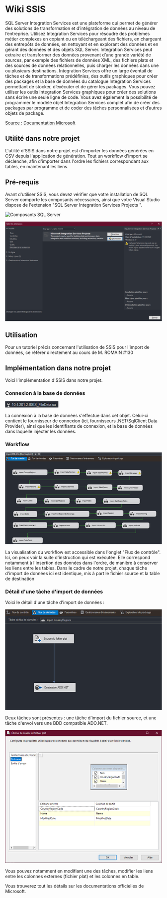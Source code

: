 # Wiki SSIS

SQL Server Integration Services est une plateforme qui permet de générer des solutions de transformation et d’intégration de données au niveau de l’entreprise. Utilisez Integration Services pour résoudre des problèmes métier complexes en copiant ou en téléchargeant des fichiers, en chargeant des entrepôts de données, en nettoyant et en explorant des données et en gérant des données et des objets SQL Server.
Integration Services peut extraire et transformer des données provenant d’une grande variété de sources, par exemple des fichiers de données XML, des fichiers plats et des sources de données relationnelles, puis charger les données dans une ou plusieurs destinations.
Integration Services offre un large éventail de tâches et de transformations prédéfinies, des outils graphiques pour créer des packages et la base de données du catalogue Integration Services permettant de stocker, d’exécuter et de gérer les packages.
Vous pouvez utiliser les outils Integration Services graphiques pour créer des solutions sans écrire une seule ligne de code. Vous avez également la possibilité de programmer le modèle objet Integration Services complet afin de créer des packages par programme et de coder des tâches personnalisées et d’autres objets de package.

<u>Source :</u> [Documentation Microsoft](https://docs.microsoft.com/fr-fr/sql/integration-services/sql-server-integration-services?view=sql-server-ver15)

## Utilité dans notre projet

L'utilité d'SSIS dans notre projet est d'importer les données générées en CSV depuis l'application de génération.
Tout un workflow d'import se déclenche, afin d'importer dans l'ordre les fichiers correspondant aux tables, en maintenant les liens.

## Pré-requis

Avant d'utiliser SSIS, vous devez vérifier que votre installation de SQL Server comporte les composants nécessaires, ainsi que votre Visual Studio dispose de l'extension "SQL Server Integration Services Projects
".

![Composants SQL Server](https://docs.microsoft.com/fr-fr/sql/integration-services/install-windows/install-integration-services/install-integration-services-sql-setup.png?view=sql-server-ver15)

![image.png](/.attachments/image-aeab93b5-342b-4139-b842-6ab081e451b7.png)

## Utilisation

Pour un tutoriel précis concernant l'utilisation de SSIS pour l'import de données, ce référer directement au cours de M. ROMAIN #130

## Implémentation dans notre projet

Voici l'implémentation d'SSIS dans notre projet.

### Connexion à la base de données

![image.png](/.attachments/image-0333be68-38b7-43ef-9614-38ebefabd5fb.png)

La connexion à la base de données s'effectue dans cet objet. Celui-ci contient le fournisseur de connexion (ici, fournisseurs .NET\SqlClient Data Provider), ainsi que les identifiants de connexion, et la base de données dans laquelle injecter les données.

### Workflow

![image.png](/.attachments/image-017292d0-e0a0-413c-a9ae-2b5b5332a5a1.png)

La visualisation du workflow est accessible dans l'onglet "Flux de contrôle". Ici, on peux voir la suite d'instruction qui est exécutée. Elle correspond notamment à l'insertion des données dans l'ordre, de manière à conserver les liens entre les tables. Dans le cadre de notre projet, chaque tâche d'import de données ici est identique, mis à part le fichier source et la table de destination

### Détail d'une tâche d'import de données

Voici le détail d'une tâche d'import de données :

![image.png](/.attachments/image-9f2fcdac-2597-450c-93e6-4dd43ef269cf.png)

Deux tâches sont présentes : une tâche d'import du fichier source, et une tâche d'envoi vers une BDD compatible ADO.NET.

![image.png](/.attachments/image-d22785b3-c3ca-4908-b92b-49e263698e6b.png)

Vous pouvez notamment en modifiant une des tâches, modifier les liens entre les colonnes externes (fichier plat) et les colonnes en table.

Vous trouverez tout les détails sur les documentations officielles de Microsoft.